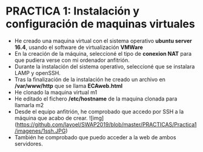 # PRACTICA 1: Instalación y configuración de maquinas virtuales

- He creado una maquina virtual con el sistema operativo **ubuntu server 16.4**, usando el software de virtualización **VMWare**
- En la creación de la máquina, seleccioné el tipo de **conexion NAT** para que pudiera verse con mi ordenador anfitrión.
- Durante la instalación del sistema operativo, seleccioné que se instalara LAMP y openSSH.
- Tras la finalización de la instalación he creado un archivo en **/var/www/http** que se llama **ECAweb.html**
- He clonado la maquina virtual m1
- He editado el fichero **/etc/hostname** de la maquina clonada para llamarla m2
- Desde el equipo anfitrión, he comprobado que accedo por SSH a la máquina que acabo de crear.
![img] (https://github.com/layoel/SWAP2019/blob/master/PRACTICAS/Practica1/imagenes/1ssh.JPG)
- También he comprobado que puedo acceder a la web de ambos servidores.
